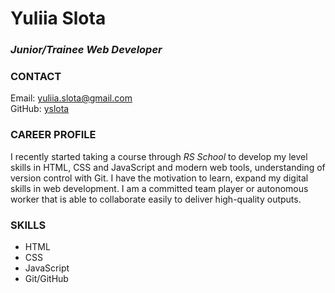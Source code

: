 # **Yuliia Slota**

### *Junior/Trainee Web Developer*

### **CONTACT**

Email:  <yuliia.slota@gmail.com>\
GitHub: [yslota](https://github.com/yullia-slota)

### **CAREER PROFILE**

I recently started taking a course through _RS School_ to develop my level skills in HTML, CSS and JavaScript and modern web tools, understanding of version control with Git.
I have the motivation to learn, expand my digital skills in web development. I am a committed team player or autonomous worker that is able to collaborate easily to deliver high-quality outputs.

### **SKILLS**

- HTML
- CSS
- JavaScript
- Git/GitHub
